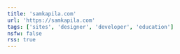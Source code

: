 ```yaml
---
title: 'samkapila.com'
url: 'https://samkapila.com'
tags: ['sites', 'designer', 'developer', 'education']
nsfw: false
rss: true
---
```

